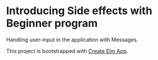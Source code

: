 # Introducing Side effects with Beginner program

Handling user-input in the application with Messages.

This project is bootstrapped with [Create Elm App](https://github.com/halfzebra/create-elm-app).
